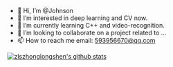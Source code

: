 - 👋 Hi, I’m @Johnson
- 👀 I’m interested in deep learning and CV now.
- 🌱 I’m currently learning C++ and video-recognition.
- 💞️ I’m looking to collaborate on a project related to ...
- 📫 How to reach me 
      email: 593956670@qq.com

<!---
zlszhonglongshen/zlszhonglongshen is a ✨ special ✨ repository because its `README.md` (this file) appears on your GitHub profile.
You can click the Preview link to take a look at your changes.
--->

[![zlszhonglongshen's github stats](https://github-readme-stats.vercel.app/api?username=zlszhonglongshen)](https://github.com/zlszhonglongshen/github-readme-stats)
